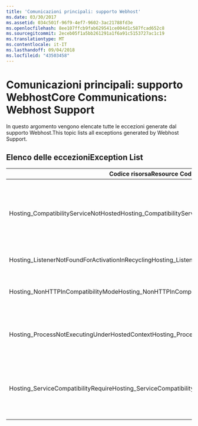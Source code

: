 ```yaml
---
title: 'Comunicazioni principali: supporto Webhost'
ms.date: 03/30/2017
ms.assetid: 034c501f-96f9-4ef7-9602-3ac21788fd3e
ms.openlocfilehash: 8ee107ffcb9fab629541ce004d1c587fcad652c8
ms.sourcegitcommit: 2eceb05f1a5bb261291a1f6a91c5153727ac1c19
ms.translationtype: MT
ms.contentlocale: it-IT
ms.lasthandoff: 09/04/2018
ms.locfileid: "43503458"
---
```

# <a name="core-communications-webhost-support"></a><span data-ttu-id="28fae-102">Comunicazioni principali: supporto Webhost</span><span class="sxs-lookup"><span data-stu-id="28fae-102">Core Communications: Webhost Support</span></span>

<span data-ttu-id="28fae-103">In questo argomento vengono elencate tutte le eccezioni generate dal supporto Webhost.</span><span class="sxs-lookup"><span data-stu-id="28fae-103">This topic lists all exceptions generated by Webhost Support.</span></span>

## <a name="exception-list"></a><span data-ttu-id="28fae-104">Elenco delle eccezioni</span><span class="sxs-lookup"><span data-stu-id="28fae-104">Exception List</span></span>

|<span data-ttu-id="28fae-105">Codice risorsa</span><span class="sxs-lookup"><span data-stu-id="28fae-105">Resource Code</span></span>|<span data-ttu-id="28fae-106">Stringa di risorsa</span><span class="sxs-lookup"><span data-stu-id="28fae-106">Resource String</span></span>|
|-------------------|---------------------|
|<span data-ttu-id="28fae-107">Hosting_CompatibilityServiceNotHosted</span><span class="sxs-lookup"><span data-stu-id="28fae-107">Hosting_CompatibilityServiceNotHosted</span></span>|<span data-ttu-id="28fae-108">Il servizio richiede la compatibilità ASP.NET.</span><span class="sxs-lookup"><span data-stu-id="28fae-108">This service requires ASP.NET compatibility.</span></span> <span data-ttu-id="28fae-109">Deve inoltre essere ospitato in IIS.</span><span class="sxs-lookup"><span data-stu-id="28fae-109">It must also be hosted in IIS.</span></span> <span data-ttu-id="28fae-110">Ospitare il servizio in IIS con la compatibilità ASP.NET abilitata in Web.config o impostare la proprietà AspNetCompatibilityRequirementsAttribute.AspNetCompatibilityRequirementsMode su un valore diverso da Required.</span><span class="sxs-lookup"><span data-stu-id="28fae-110">Either host the service in IIS with ASP.NET compatibility turned on in Web.config or set the AspNetCompatibilityRequirementsAttribute.AspNetCompatibilityRequirementsMode property to a value other than Required.</span></span>|
|<span data-ttu-id="28fae-111">Hosting_ListenerNotFoundForActivationInRecycling</span><span class="sxs-lookup"><span data-stu-id="28fae-111">Hosting_ListenerNotFoundForActivationInRecycling</span></span>|<span data-ttu-id="28fae-112">Nessun canale è attualmente in ascolto all'indirizzo specificato.</span><span class="sxs-lookup"><span data-stu-id="28fae-112">No channel is actively listening at the specified address.</span></span> <span data-ttu-id="28fae-113">Se un'applicazione è in fase di riciclo, il servizio viene chiuso.</span><span class="sxs-lookup"><span data-stu-id="28fae-113">If an application is recycling, the service is closed.</span></span>|
|<span data-ttu-id="28fae-114">Hosting_NonHTTPInCompatibilityMode</span><span class="sxs-lookup"><span data-stu-id="28fae-114">Hosting_NonHTTPInCompatibilityMode</span></span>|<span data-ttu-id="28fae-115">Gli unici protocolli supportati nella compatibilità ASP.NET sono HTTP e HTTPS.</span><span class="sxs-lookup"><span data-stu-id="28fae-115">The only protocols that are supported under ASP.NET compatibility are HTTP and HTTPS.</span></span> <span data-ttu-id="28fae-116">Rimuovere l'endpoint specificato o disabilitare la compatibilità ASP.NET per l'applicazione.</span><span class="sxs-lookup"><span data-stu-id="28fae-116">Remove the specified endpoint or disable ASP.NET compatibility for the application.</span></span>|
|<span data-ttu-id="28fae-117">Hosting_ProcessNotExecutingUnderHostedContext</span><span class="sxs-lookup"><span data-stu-id="28fae-117">Hosting_ProcessNotExecutingUnderHostedContext</span></span>|<span data-ttu-id="28fae-118">Impossibile richiamare il processo di hosting specificato all'interno dell'ambiente host corrente.</span><span class="sxs-lookup"><span data-stu-id="28fae-118">The specified hosting process cannot be invoked within the current hosting environment.</span></span> <span data-ttu-id="28fae-119">L'API richiede che l'applicazione chiamante sia ospitata in Internet Information Services o nel servizio di attivazione dei processi di Windows.</span><span class="sxs-lookup"><span data-stu-id="28fae-119">This API requires that the calling application be hosted in Internet Information Services or Windows Process Activation Service.</span></span>|
|<span data-ttu-id="28fae-120">Hosting_ServiceCompatibilityRequire</span><span class="sxs-lookup"><span data-stu-id="28fae-120">Hosting_ServiceCompatibilityRequire</span></span>|<span data-ttu-id="28fae-121">Non è possibile attivare il servizio perché richiede la compatibilità ASP.NET.</span><span class="sxs-lookup"><span data-stu-id="28fae-121">The service cannot be activated because it requires ASP.NET compatibility.</span></span> <span data-ttu-id="28fae-122">La compatibilità ASP.NET non è abilitata per questa applicazione.</span><span class="sxs-lookup"><span data-stu-id="28fae-122">ASP.NET compatibility is not enabled for this application.</span></span> <span data-ttu-id="28fae-123">Abilitare la compatibilità ASP.NET nel file Web.config o impostare AspNetCompatibilityRequirementsAttribute.AspNetCompatibility.</span><span class="sxs-lookup"><span data-stu-id="28fae-123">Either enable ASP.NET compatibility in Web.config file or set the AspNetCompatibilityRequirementsAttribute.AspNetCompatibility.</span></span>|
